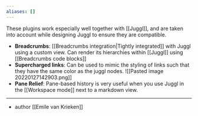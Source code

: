 ```yaml
---
aliases: []
---
```

These plugins work especially well together with [[Juggl]], and are taken into account while designing Juggl to ensure they are compatible.

- **Breadcrumbs**: [[Breadcrumbs integration|Tightly integrated]] with Juggl using a custom view. Can render its hierarchies within [[Juggl]] using [[Breadcrumbs code blocks]]
- **Supercharged links**: Can be used to mimic the styling of links such that they have the same color as the juggl nodes. ![[Pasted image 20220127142903.png]]
- **Pane Relief**: Pane-based history is very useful when you use Juggl in the [[Workspace mode]] next to a markdown view.
--- 

- author [[Emile van Krieken]]